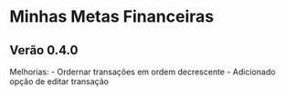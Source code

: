 # Minhas Metas Financeiras

## Verão 0.4.0

Melhorias:
    - Ordernar transações em ordem decrescente
    - Adicionado opção de editar transação 